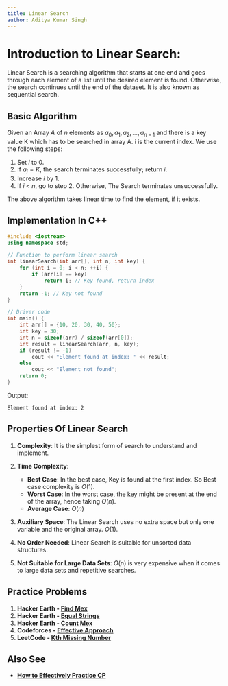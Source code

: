 ```yaml
---
title: Linear Search
author: Aditya Kumar Singh
---
```


# Introduction to Linear Search:

Linear Search is a searching algorithm that starts at one end and goes through each element of a list until the desired element is found. Otherwise, the search continues until the end of the dataset. It is also known as sequential search.

## Basic Algorithm

Given an Array $A$ of $n$ elements as $a_0, a_1, a_2, ..., a_{n-1}$ and there is a key value K which has to be searched in array A. i is the current index. We use the following steps:

1. Set $i$ to $0$.
2. If $a_i = K$, the search terminates successfully; return $i$.
3. Increase $i$ by $1$.
4. If $i$ < $n$, go to step $2$. Otherwise, The Search terminates unsuccessfully.

The above algorithm takes linear time to find the element, if it exists.

## Implementation In C++

```cpp
#include <iostream>
using namespace std;

// Function to perform linear search
int linearSearch(int arr[], int n, int key) {
    for (int i = 0; i < n; ++i) {
        if (arr[i] == key)
            return i; // Key found, return index
    }
    return -1; // Key not found
}

// Driver code
int main() {
    int arr[] = {10, 20, 30, 40, 50};
    int key = 30;
    int n = sizeof(arr) / sizeof(arr[0]);
    int result = linearSearch(arr, n, key);
    if (result != -1)
        cout << "Element found at index: " << result;
    else
        cout << "Element not found";
    return 0;
}
```
Output:
```
Element found at index: 2
```

## Properties Of Linear Search

1. **Complexity**: It is the simplest form of search to understand and implement.

2. **Time Complexity**:
   - **Best Case**: In the best case, Key is found at the first index. So Best case complexity is $O(1)$.
   - **Worst Case**: In the worst case, the key might be present at the end of the array, hence taking $O(n)$.
   - **Average Case**: $O(n)$

3. **Auxiliary Space**: The Linear Search uses no extra space but only one variable and the original array. $O(1)$.

4. **No Order Needed**: Linear Search is suitable for unsorted data structures.

5. **Not Suitable for Large Data Sets**: $O(n)$ is very expensive when it comes to large data sets and repetitive searches.

## Practice Problems

1. **Hacker Earth - [Find Mex](https://www.hackerearth.com/practice/algorithms/searching/linear-search/practice-problems/algorithm/find-mex-62916c25/_)**
2. **Hacker Earth - [Equal Strings](https://www.hackerearth.com/practice/algorithms/searching/linear-search/practice-problems/algorithm/equal-strings-79789662-4dbd707c/)**
3. **Hacker Earth - [Count Mex](https://www.hackerearth.com/practice/algorithms/searching/linear-search/practice-problems/algorithm/count-mex-8dd2c00c/)**
4. **Codeforces - [Effective Approach](https://codeforces.com/problemset/problem/227/B)**
5. **LeetCode - [Kth Missing Number](https://leetcode.com/problems/kth-missing-positive-number/description/)**

## Also See
- **[How to Effectively Practice CP](https://codeforces.com/blog/entry/116371)**
